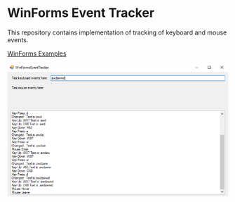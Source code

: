 # WinForms Event Tracker

This repository contains implementation of tracking of keyboard and mouse events.

[WinForms Examples](https://github.com/NikolaGrujic91/WinForms-Examples)

![image missing](App.png "Application UI")